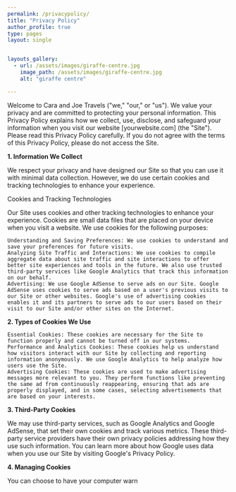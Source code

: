 ```yaml
---
permalink: /privacypolicy/
title: "Privacy Policy"
author_profile: true
type: pages
layout: single


layouts_gallery:
  - url: /assets/images/giraffe-centre.jpg
    image_path: /assets/images/giraffe-centre.jpg
    alt: "giraffe centre"

---
```


Welcome to Cara and Joe Travels ("we," "our," or "us"). We value your privacy and are committed to protecting your personal information. This Privacy Policy explains how we collect, use, disclose, and safeguard your information when you visit our website [yourwebsite.com] (the "Site"). Please read this Privacy Policy carefully. If you do not agree with the terms of this Privacy Policy, please do not access the Site.

**1. Information We Collect**

We respect your privacy and have designed our Site so that you can use it with minimal data collection. However, we do use certain cookies and tracking technologies to enhance your experience.

Cookies and Tracking Technologies

Our Site uses cookies and other tracking technologies to enhance your experience. Cookies are small data files that are placed on your device when you visit a website. We use cookies for the following purposes:

    Understanding and Saving Preferences: We use cookies to understand and save your preferences for future visits.
    Analyzing Site Traffic and Interactions: We use cookies to compile aggregate data about site traffic and site interactions to offer better site experiences and tools in the future. We also use trusted third-party services like Google Analytics that track this information on our behalf.
    Advertising: We use Google AdSense to serve ads on our Site. Google AdSense uses cookies to serve ads based on a user's previous visits to our Site or other websites. Google's use of advertising cookies enables it and its partners to serve ads to our users based on their visit to our Site and/or other sites on the Internet.

**2. Types of Cookies We Use**

    Essential Cookies: These cookies are necessary for the Site to function properly and cannot be turned off in our systems.
    Performance and Analytics Cookies: These cookies help us understand how visitors interact with our Site by collecting and reporting information anonymously. We use Google Analytics to help analyze how users use the Site.
    Advertising Cookies: These cookies are used to make advertising messages more relevant to you. They perform functions like preventing the same ad from continuously reappearing, ensuring that ads are properly displayed, and in some cases, selecting advertisements that are based on your interests.

**3. Third-Party Cookies**

We may use third-party services, such as Google Analytics and Google AdSense, that set their own cookies and track various metrics. These third-party service providers have their own privacy policies addressing how they use such information. You can learn more about how Google uses data when you use our Site by visiting Google's Privacy Policy.

**4. Managing Cookies**

You can choose to have your computer warn